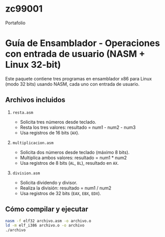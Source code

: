 # zc99001
Portafolio
# Guía de Ensamblador - Operaciones con entrada de usuario (NASM + Linux 32-bit)

Este paquete contiene tres programas en ensamblador x86 para Linux (modo 32 bits) usando NASM, cada uno con entrada de usuario.

## Archivos incluidos

1. `resta.asm`  
   - Solicita tres números desde teclado.
   - Resta los tres valores: resultado = num1 - num2 - num3
   - Usa registros de 16 bits (`AX`).

2. `multiplicacion.asm`  
   - Solicita dos números desde teclado (máximo 8 bits).
   - Multiplica ambos valores: resultado = num1 * num2
   - Usa registros de 8 bits (`AL`, `BL`), resultado en `AX`.

3. `division.asm`  
   - Solicita dividendo y divisor.
   - Realiza la división: resultado = num1 / num2
   - Usa registros de 32 bits (`EAX`, `EBX`, `EDX`).

## Cómo compilar y ejecutar

```bash
nasm -f elf32 archivo.asm -o archivo.o
ld -m elf_i386 archivo.o -o archivo
./archivo
